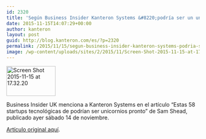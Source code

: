 ```yaml
---
id: 2320
title: 'Según Business Insider Kanteron Systems &#8220;podría ser un unicornio pronto&#8221;'
date: 2015-11-15T14:07:29+00:00
author: kanteron
layout: post
guid: http://blog.kanteron.com/es/?p=2320
permalink: /2015/11/15/segun-business-insider-kanteron-systems-podria-ser-un-unicornio-pronto/
image: /wp-content/uploads/sites/2/2015/11/Screen-Shot-2015-11-15-at-17.32.20.png
---
```

[<img class="aligncenter size-full wp-image-2320" src="http://blog.kanteron.com/wp-content/uploads/2015/11/Screen-Shot-2015-11-15-at-17.32.20.png" alt="Screen Shot 2015-11-15 at 17.32.20" width="128" height="78" />](http://uk.businessinsider.com/these-58-uk-tech-startups-could-soon-be-unicorns-2015-11)

Business Insider UK menciona a Kanteron Systems en el artículo &#8220;Estas 58 startups tecnológicas de podrían ser unicornios pronto&#8221; de Sam Shead, publicado ayer sábado 14 de noviembre.

<a href="http://uk.businessinsider.com/these-58-uk-tech-startups-could-soon-be-unicorns-2015-11" target="_blank">Artículo original aquí</a>.
